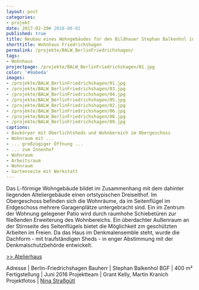 ```yaml
---
layout: post
categories:
- projekt
date: 2017-02-20# 2016-06-01
published: true
title: Neubau eines Wohngebäudes für den Bildhauer Stephan Balkenhol in Berlin
shorttitle: Wohnhaus Friedrichshagen
permalink: /projekte/BALW_BerlinFriedrichshagen/
tags: 
- Wohnhaus
projectpage: /projekte/BALW_BerlinFriedrichshagen/01.jpg 
color: '#9abeda'
images:
- /projekte/BALW_BerlinFriedrichshagen/01.jpg
- /projekte/BALW_BerlinFriedrichshagen/03.jpg
- /projekte/BALW_BerlinFriedrichshagen/04.jpg
- /projekte/BALW_BerlinFriedrichshagen/05.jpg
- /projekte/BALW_BerlinFriedrichshagen/02.jpg
- /projekte/BALW_BerlinFriedrichshagen/06.jpg
- /projekte/BALW_BerlinFriedrichshagen/08.jpg
- /projekte/BALW_BerlinFriedrichshagen/09.jpg
captions:
- Baukörper mit Oberlichtsheds und Wohnbereich im Obergeschoss
- Wohnraum mit ...
- ... großzügiger Öffnung ...
- ... zum Innenhof 
- Wohnraum
- Arbeitsraum
- Wohnraum
- Gartenseite mit Werkstatt
---
```

Das L-förmige Wohngebäude bildet im Zusammenhang mit dem dahinter liegenden Alteliergebäude einen ortstypischen Dreiseithof. Im Obergeschoss befinden sich die Wohnräume, da im  Seitenflügel im Erdgeschoss mehrere Garagenplätze untergebracht sind. Ein im Zentrum der Wohnung gelegener Patio wird durch raumhohe Schiebetüren zur fließenden Erweiterung des Wohnbereichs. Ein überdachter Außenraum an der Stirnseite des Seitenflügels bietet die Möglichkeit zm geschützten Arbeiten im Freien. Da das Haus im Denkmalensemble steht, wurde die Dachform - mit traufständigen Sheds - in enger Abstimmung mit der Denkmalschutzbehörde entwickelt.

[\>> Atelierhaus](../projekte/BALA_BerlinFriedrichshagen/)

Adresse			|	Berlin-Friedrichshagen
Bauherr			|	Stephan Balkenhol 
BGF				|	400 m²
Fertigstellung	|	Juni 2016 
Projektteam		|	Grant Kelly, Martin Kranich
Projektfotos	|	[Nina Straßgütl](http://www.ninastrg.de/)